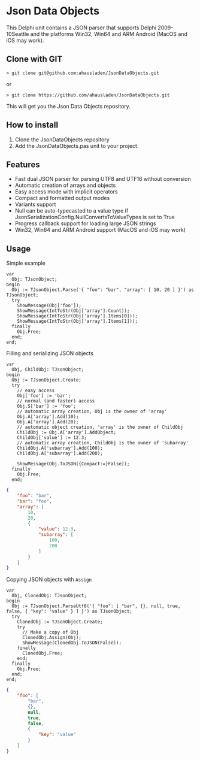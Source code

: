Json Data Objects
=================

This Delphi unit contains a JSON parser that supports Delphi 2009-10Seattle and the platforms
Win32, Win64 and ARM Android (MacOS and iOS may work).

Clone with GIT
--------------
```
> git clone git@github.com:ahausladen/JsonDataObjects.git
```
or
```
> git clone https://github.com/ahausladen/JsonDataObjects.git
```

This will get you the Json Data Objects repository.

How to install
--------------
1. Clone the JsonDataObjects repository
2. Add the JsonDataObjects.pas unit to your project.

Features
--------
* Fast dual JSON parser for parsing UTF8 and UTF16 without conversion
* Automatic creation of arrays and objects
* Easy access mode with implicit operators
* Compact and formatted output modes
* Variants support
* Null can be auto-typecasted to a value type if JsonSerializationConfig.NullConvertsToValueTypes is set to True
* Progress callback support for loading large JSON strings
* Win32, Win64 and ARM Android support (MacOS and iOS may work)

Usage
-----
Simple example
```Delphi
var
  Obj: TJsonObject;
begin
  Obj := TJsonObject.Parse('{ "foo": "bar", "array": [ 10, 20 ] }') as TJsonObject;
  try
    ShowMessage(Obj['foo']);
    ShowMessage(IntToStr(Obj['array'].Count));
    ShowMessage(IntToStr(Obj['array'].Items[0]));
    ShowMessage(IntToStr(Obj['array'].Items[1]));
  finally
    Obj.Free;
  end;
end;
```

Filling and serializing JSON objects
```Delphi
var
  Obj, ChildObj: TJsonObject;
begin
  Obj := TJsonObject.Create;
  try
    // easy access
    Obj['foo'] := 'bar';
    // normal (and faster) access
    Obj.S['bar'] := 'foo';
    // automatic array creation, Obj is the owner of 'array'
    Obj.A['array'].Add(10);
    Obj.A['array'].Add(20);
    // automatic object creation, 'array' is the owner of ChildObj
    ChildObj := Obj.A['array'].AddObject;
    ChildObj['value'] := 12.3;
    // automatic array creation, ChildObj is the owner of 'subarray'
    ChildObj.A['subarray'].Add(100);
    ChildObj.A['subarray'].Add(200);

    ShowMessage(Obj.ToJSON({Compact:=}False));
  finally
    Obj.Free;
  end;
```
```JSON
{
	"foo": "bar",
	"bar": "foo",
	"array": [
		10,
		20,
		{
			"value": 12.3,
			"subarray": [
				100,
				200
			]
		}
	]
}
```

Copying JSON objects with `Assign`
```Delphi
var
  Obj, ClonedObj: TJsonObject;
begin
  Obj := TJsonObject.ParseUtf8('{ "foo": [ "bar", {}, null, true, false, { "key": "value" } ] }') as TJsonObject;
  try
    ClonedObj := TJsonObject.Create;
    try
      // Make a copy of Obj
      ClonedObj.Assign(Obj);
      ShowMessage(ClonedObj.ToJSON(False));
    finally
      ClonedObj.Free;
    end;
  finally
    Obj.Free;
  end;
end;
```
```JSON
{
	"foo": [
		"bar",
		{},
		null,
		true,
		false,
		{
			"key": "value"
		}
	]
}
```